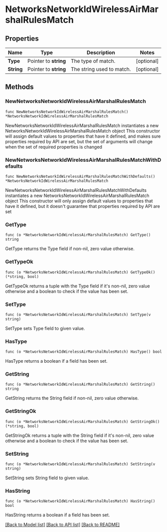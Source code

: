 # NetworksNetworkIdWirelessAirMarshalRulesMatch

## Properties

Name | Type | Description | Notes
------------ | ------------- | ------------- | -------------
**Type** | Pointer to **string** | The type of match. | [optional] 
**String** | Pointer to **string** | The string used to match. | [optional] 

## Methods

### NewNetworksNetworkIdWirelessAirMarshalRulesMatch

`func NewNetworksNetworkIdWirelessAirMarshalRulesMatch() *NetworksNetworkIdWirelessAirMarshalRulesMatch`

NewNetworksNetworkIdWirelessAirMarshalRulesMatch instantiates a new NetworksNetworkIdWirelessAirMarshalRulesMatch object
This constructor will assign default values to properties that have it defined,
and makes sure properties required by API are set, but the set of arguments
will change when the set of required properties is changed

### NewNetworksNetworkIdWirelessAirMarshalRulesMatchWithDefaults

`func NewNetworksNetworkIdWirelessAirMarshalRulesMatchWithDefaults() *NetworksNetworkIdWirelessAirMarshalRulesMatch`

NewNetworksNetworkIdWirelessAirMarshalRulesMatchWithDefaults instantiates a new NetworksNetworkIdWirelessAirMarshalRulesMatch object
This constructor will only assign default values to properties that have it defined,
but it doesn't guarantee that properties required by API are set

### GetType

`func (o *NetworksNetworkIdWirelessAirMarshalRulesMatch) GetType() string`

GetType returns the Type field if non-nil, zero value otherwise.

### GetTypeOk

`func (o *NetworksNetworkIdWirelessAirMarshalRulesMatch) GetTypeOk() (*string, bool)`

GetTypeOk returns a tuple with the Type field if it's non-nil, zero value otherwise
and a boolean to check if the value has been set.

### SetType

`func (o *NetworksNetworkIdWirelessAirMarshalRulesMatch) SetType(v string)`

SetType sets Type field to given value.

### HasType

`func (o *NetworksNetworkIdWirelessAirMarshalRulesMatch) HasType() bool`

HasType returns a boolean if a field has been set.

### GetString

`func (o *NetworksNetworkIdWirelessAirMarshalRulesMatch) GetString() string`

GetString returns the String field if non-nil, zero value otherwise.

### GetStringOk

`func (o *NetworksNetworkIdWirelessAirMarshalRulesMatch) GetStringOk() (*string, bool)`

GetStringOk returns a tuple with the String field if it's non-nil, zero value otherwise
and a boolean to check if the value has been set.

### SetString

`func (o *NetworksNetworkIdWirelessAirMarshalRulesMatch) SetString(v string)`

SetString sets String field to given value.

### HasString

`func (o *NetworksNetworkIdWirelessAirMarshalRulesMatch) HasString() bool`

HasString returns a boolean if a field has been set.


[[Back to Model list]](../README.md#documentation-for-models) [[Back to API list]](../README.md#documentation-for-api-endpoints) [[Back to README]](../README.md)


